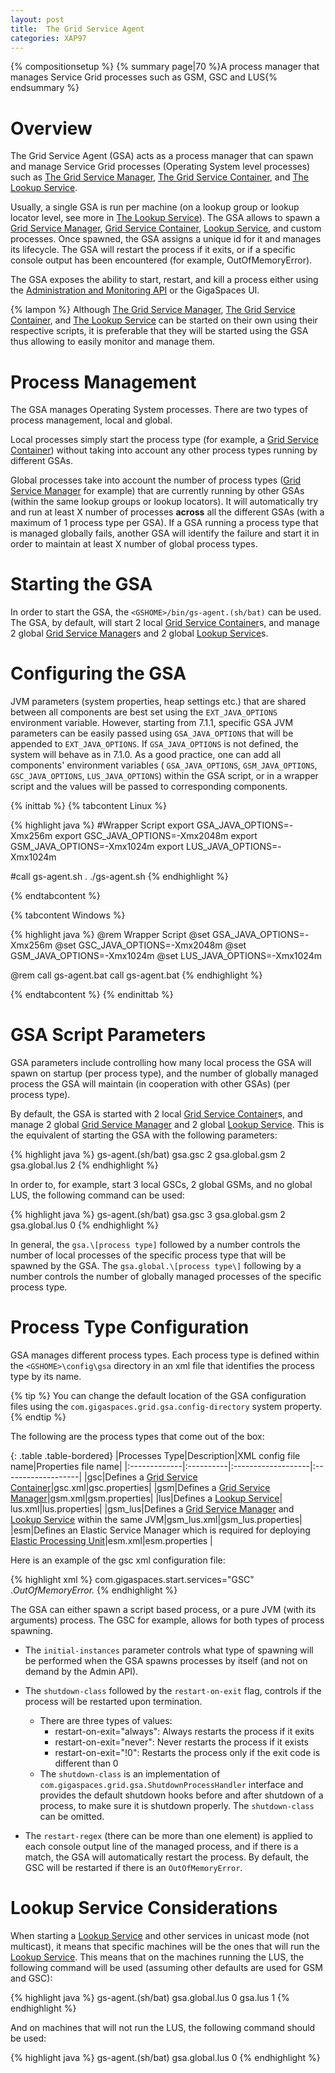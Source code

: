 ```yaml
---
layout: post
title:  The Grid Service Agent
categories: XAP97
---
```


{% compositionsetup %}
{% summary page|70 %}A process manager that manages Service Grid processes such as GSM, GSC and LUS{% endsummary %}

# Overview

The Grid Service Agent (GSA) acts as a process manager that can spawn and manage Service Grid processes (Operating System level processes) such as [The Grid Service Manager](./the-grid-service-manager.html), [The Grid Service Container](./the-grid-service-container.html), and [The Lookup Service](./the-lookup-service.html).

Usually, a single GSA is run per machine (on a lookup group or lookup locator level, see more in  [The Lookup Service](./the-lookup-service.html)). The GSA allows to spawn a [Grid Service Manager](./the-grid-service-manager.html), [Grid Service Container](./the-grid-service-container.html), [Lookup Service](./the-lookup-service.html), and custom processes. Once spawned, the GSA assigns a unique id for it and manages its lifecycle. The GSA will restart the process if it exits, or if a specific console output has been encountered (for example, OutOfMemoryError).

The GSA exposes the ability to start, restart, and kill a process either using the [Administration and Monitoring API](./administration-and-monitoring-api.html) or the GigaSpaces UI.

{% lampon %} Although [The Grid Service Manager](./the-grid-service-manager.html), [The Grid Service Container](./the-grid-service-container.html), and [The Lookup Service](./the-lookup-service.html) can be started on their own using their respective scripts, it is preferable that they will be started using the GSA thus allowing to easily monitor and manage them.

# Process Management

The GSA manages Operating System processes. There are two types of process management, local and global.

Local processes simply start the process type (for example, a [Grid Service Container](./the-grid-service-container.html)) without taking into account any other process types running by different GSAs.

Global processes take into account the number of process types ([Grid Service Manager](./the-grid-service-manager.html) for example) that are currently running by other GSAs (within the same lookup groups or lookup locators). It will automatically try and run at least X number of processes **across** all the different GSAs (with a maximum of 1 process type per GSA). If a GSA running a process type that is managed globally fails, another GSA will identify the failure and start it in order to maintain at least X number of global process types.

# Starting the GSA

In order to start the GSA, the `<GSHOME>/bin/gs-agent.(sh/bat)` can be used. The GSA, by default, will start 2 local [Grid Service Container](./the-grid-service-container.html)s, and manage 2 global [Grid Service Manager](./the-grid-service-manager.html)s and 2 global [Lookup Service](./the-lookup-service.html)s.

# Configuring the GSA

JVM parameters (system properties, heap settings etc.) that are shared between all components are best set using the `EXT_JAVA_OPTIONS` environment variable. However, starting from 7.1.1, specific GSA JVM parameters can be easily passed using `GSA_JAVA_OPTIONS` that will be appended to `EXT_JAVA_OPTIONS`. If `GSA_JAVA_OPTIONS` is not defined, the system will behave as in 7.1.0. As a good practice, one can add all components' environment variables ( `GSA_JAVA_OPTIONS`, `GSM_JAVA_OPTIONS`, `GSC_JAVA_OPTIONS`, `LUS_JAVA_OPTIONS`) within the GSA script, or in a wrapper script and the values will be passed to corresponding components.

{% inittab %}
{% tabcontent Linux %}

{% highlight java %}
#Wrapper Script
export GSA_JAVA_OPTIONS=-Xmx256m
export GSC_JAVA_OPTIONS=-Xmx2048m
export GSM_JAVA_OPTIONS=-Xmx1024m
export LUS_JAVA_OPTIONS=-Xmx1024m

#call gs-agent.sh
. ./gs-agent.sh
{% endhighlight %}

{% endtabcontent %}

{% tabcontent Windows %}

{% highlight java %}
@rem Wrapper Script
@set GSA_JAVA_OPTIONS=-Xmx256m
@set GSC_JAVA_OPTIONS=-Xmx2048m
@set GSM_JAVA_OPTIONS=-Xmx1024m
@set LUS_JAVA_OPTIONS=-Xmx1024m

@rem call gs-agent.bat
call gs-agent.bat
{% endhighlight %}

{% endtabcontent %}
{% endinittab %}

# GSA Script Parameters

GSA parameters include controlling how many local process the GSA will spawn on startup (per process type), and the number of globally managed process the GSA will maintain (in cooperation with other GSAs) (per process type).

By default, the GSA is started with 2 local [Grid Service Container](./the-grid-service-container.html)s, and manage 2 global [Grid Service Manager](./the-grid-service-manager.html) and 2 global [Lookup Service](./the-lookup-service.html). This is the equivalent of starting the GSA with the following parameters:

{% highlight java %}
gs-agent.(sh/bat) gsa.gsc 2 gsa.global.gsm 2 gsa.global.lus 2
{% endhighlight %}

In order to, for example, start 3 local GSCs, 2 global GSMs, and no global LUS, the following command can be used:

{% highlight java %}
gs-agent.(sh/bat) gsa.gsc 3 gsa.global.gsm 2 gsa.global.lus 0
{% endhighlight %}

In general, the `gsa.\[process type]` followed by a number controls the number of local processes of the specific process type that will be spawned by the GSA. The `gsa.global.\[process type\]` following by a number controls the number of globally managed processes of the specific process type.

# Process Type Configuration

GSA manages different process types. Each process type is defined within the `<GSHOME>\config\gsa` directory in an xml file that identifies the process type by its name.

{% tip %}
You can change the default location of the GSA configuration files using the `com.gigaspaces.grid.gsa.config-directory` system property.
{% endtip %}

The following are the process types that come out of the box:

{: .table .table-bordered}
|Processes Type|Description|XML config file name|Properties file name|
|:-------------|:----------|:-------------------|:-------------------|
|gsc|Defines a [Grid Service Container](./the-grid-service-container.html)|gsc.xml|gsc.properties|
|gsm|Defines a [Grid Service Manager](./the-grid-service-manager.html)|gsm.xml|gsm.properties|
|lus|Defines a [Lookup Service](./the-lookup-service.html)| lus.xml|lus.properties|
|gsm\_lus|Defines a [Grid Service Manager](./the-grid-service-manager.html) and [Lookup Service](./the-lookup-service.html) within the same JVM|gsm\_lus.xml|gsm_lus.properties|
|esm|Defines an Elastic Service Manager which is required for deploying [Elastic Processing Unit](./elastic-processing-unit.html)|esm.xml|esm.properties |

Here is an example of the gsc xml configuration file:

{% highlight xml %}
<process initial-instances="script" shutdown-class="com.gigaspaces.grid.gsa.GigaSpacesShutdownProcessHandler" restart-on-exit="always">
    <script enable="true" work-dir="${com.gs.home}/bin"
            windows="${com.gs.home}/bin/gsc.bat"
            unix="${com.gs.home}/bin/gsc.sh">
        <argument></argument>
    </script>
    <vm enable="true" work-dir="${com.gs.home}/bin"
        main-class="com.gigaspaces.start.SystemBoot">
        <input-argument></input-argument>
        <argument>com.gigaspaces.start.services="GSC"</argument>
    </vm>
    <restart-regex>.*OutOfMemoryError.*</restart-regex>
</process>
{% endhighlight %}

The GSA can either spawn a script based process, or a pure JVM (with its arguments) process. The GSC for example, allows for both types of process spawning.

- The `initial-instances` parameter controls what type of spawning will be performed when the GSA spawns processes by itself (and not on demand by the Admin API).
- The `shutdown-class` followed by the `restart-on-exit` flag, controls if the process will be restarted upon termination.
    - There are three types of values:
        - restart-on-exit="always": Always restarts the process if it exits
        - restart-on-exit="never": Never restarts the process if it exists
        - restart-on-exit="!0": Restarts the process only if the exit code is different than 0
    - The `shutdown-class` is an implementation of `com.gigaspaces.grid.gsa.ShutdownProcessHandler` interface and provides the default shutdown hooks before and after shutdown of a process, to make sure it is shutdown properly. The `shutdown-class` can be omitted.

- The `restart-regex` (there can be more than one element) is applied to each console output line of the managed process, and if there is a match, the GSA will automatically restart the process. By default, the GSC will be restarted if there is an `OutOfMemoryError`.

# Lookup Service Considerations

When starting a [Lookup Service](./the-lookup-service.html) and other services in unicast mode (not multicast), it means that specific machines will be the ones that will run the [Lookup Service](./the-lookup-service.html). This means that on the machines running the LUS, the following command will be used (assuming other defaults are used for GSM and GSC):

{% highlight java %}
gs-agent.(sh/bat) gsa.global.lus 0 gsa.lus 1
{% endhighlight %}

And on machines that will not run the LUS, the following command should be used:

{% highlight java %}
gs-agent.(sh/bat) gsa.global.lus 0
{% endhighlight %}

